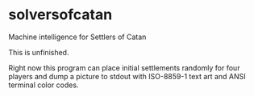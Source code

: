 # solversofcatan
Machine intelligence for Settlers of Catan

This is unfinished.

Right now this program can place initial settlements randomly for four
players and dump a picture to stdout with ISO-8859-1 text art and ANSI
terminal color codes.
